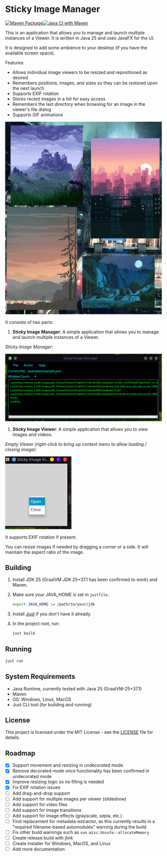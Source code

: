 # Sticky Image Manager

[![Maven Package](https://github.com/darkmusic/sticky-image-manager/actions/workflows/maven-publish.yml/badge.svg)](https://github.com/darkmusic/sticky-image-manager/actions/workflows/maven-publish.yml)[![Java CI with Maven](https://github.com/darkmusic/sticky-image-manager/actions/workflows/maven.yml/badge.svg)](https://github.com/darkmusic/sticky-image-manager/actions/workflows/maven.yml)

This is an application that allows you to manage and launch multiple instances of a Viewer.  It is written in Java 25 and uses JavaFX for the UI.

It is designed to add some ambience to your desktop (if you have the available screen space).

Features:

- Allows individual image viewers to be resized and repositioned as desired
- Remembers positions, images, and sizes so they can be restored upon the next launch
- Supports EXIF rotation
- Stores recent images in a list for easy access
- Remembers the last directory when browsing for an image in the viewer's file dialog
- Supports GIF animations


![Sticky Image Manager](res/Screencast.gif)

It consists of two parts:

1. **Sticky Image Manager**: A simple application that allows you to manage and launch multiple instances of a Viewer.

*Sticky Image Manager*:

![Sticky Image Manager](res/Manager.png)

1. **Sticky Image Viewer**: A simple application that allows you to view images and videos.

*Empty Viewer (right-click to bring up context menu to allow loading / closing image)*:

![Sticky Image Viewer](res/Viewer.png)

It supports EXIF rotation if present.

You can resize images if needed by dragging a corner or a side.  It will maintain the aspect ratio of the image.

## Building

1. Install JDK 25 (GraalVM JDK 25+37.1 has been confirmed to work) and Maven.
2. Make sure your JAVA_HOME is set in `justfile`.

   ```bash
   export JAVA_HOME := /path/to/your/jdk
   ```

3. Install [Just](https://just.systems/) if you don't have it already.
4. In the project root, run:

   ```bash
   just build
   ```

## Running

```bash
just run
```

## System Requirements

- Java Runtime, currently tested with Java 25 (GraalVM-25+37.1)
- Maven
- OS: Windows, Linux, MacOS
- Just CLI tool (for building and running)

## License
This project is licensed under the MIT License - see the [LICENSE](LICENSE) file for details.

## Roadmap
- [X] Support movement and resizing in undecorated mode
- [X] Remove decorated mode once functionality has been confirmed in undecorated mode
- [X] Improve resizing logic so no filling is needed
- [X] Fix EXIF rotation issues
- [ ] Add drag-and-drop support
- [ ] Add support for multiple images per viewer (slideshow)
- [ ] Add support for video files
- [ ] Add support for image transitions
- [ ] Add support for image effects (grayscale, sepia, etc.)
- [ ] Find replacement for metadata-extractor, as this currently results in a "required filename-based automodules" warning during the build
- [ ] Fix other build warnings such as `sun.misc.Unsafe::allocateMemory`
- [ ] Create release build with jlink
- [ ] Create installer for Windows, MacOS, and Linux
- [ ] Add more documentation